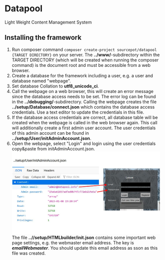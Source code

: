 # Datapool
 Light Weight Content Management System
## Installing the framework
1. Run composer command ``composer create-project sourcepot/datapool {TARGET DIRECTORY}`` on your server. The **../www/**-subdirectory within the TARGET DIRECTORY (which will be created when running the composer command) is the document root and must be accessible from a web browser.
2. Create a database for the framework including a user, e.g. a user and database named "webpage".
3. Set database Collation to **utf8_unicode_ci**.
4. Call the webpage on a web browser, this will create an error message since the database access needs to be set. The error log can be found in the **../debugging/**-subdirectory. Calling the webpage creates the file **../setup/Database/connect.json** which contains the database access credentials. Use a text editor to update the credentials in this file.
5. If the database access credentials are correct, all database table will be created when the webpage is called in the web browser again. This call will additionally create a first admin user account. The user credentials of this admin account can be found in **../setup/User/initAdminAccount.json**.
6. Open the webpage, select "Login" and login using the user credentials copy&paste from initAdminAccount.json.
![Using credentials from initAdminAccount.json](https://github.com/SourcePot/datapool/blob/main/docs/initAdminAccount.jpg?raw=true)
The file **..//setup/HTMLbuilder/init.json** contains some important web page settings, e.g. the webmaster email address. The key is ***emailWebmaster***. You should update this email address as sson as this file was created.
